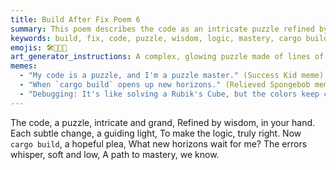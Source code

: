 ```yaml
---
title: Build After Fix Poem 6
summary: This poem describes the code as an intricate puzzle refined by human wisdom, where each change guides the logic towards correctness and mastery, with the build process revealing new horizons.
keywords: build, fix, code, puzzle, wisdom, logic, mastery, cargo build, horizons, errors, refinement
emojis: 🛠️🧩💡✅
art_generator_instructions: A complex, glowing puzzle made of lines of code, with a human hand (representing human wisdom) carefully placing the final pieces. Each piece snaps into place with a subtle flash of light, revealing a clearer, more logical structure. A `cargo build` command is shown with a green checkmark, and in the background, a new, luminous horizon is appearing. The overall feeling should be one of intellectual satisfaction, the beauty of problem-solving, and the excitement of new possibilities.
memes:
  - "My code is a puzzle, and I'm a puzzle master." (Success Kid meme)
  - "When `cargo build` opens up new horizons." (Relieved Spongebob meme)
  - "Debugging: It's like solving a Rubik's Cube, but the colors keep changing." (Doge meme)
---
```

The code, a puzzle, intricate and grand,
Refined by wisdom, in your hand.
Each subtle change, a guiding light,
To make the logic, truly right.
Now `cargo build`, a hopeful plea,
What new horizons wait for me?
The errors whisper, soft and low,
A path to mastery, we know.